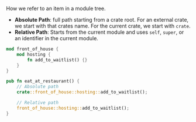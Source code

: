 How we refer to an item in a module tree.
- **Absolute Path**: full path starting from a crate root. For an external crate, we start with that crates name. For the current crate, we start with `crate`.
- **Relative Path**: Starts from the current module and uses `self`, `super`, or an identifier in the current module.

```rust
mod front_of_house {
    mod hosting {
        fn add_to_waitlist() {}
    }
}

pub fn eat_at_restaurant() {
    // Absolute path
    crate::front_of_house::hosting::add_to_waitlist();

    // Relative path
    front_of_house::hosting::add_to_waitlist();
}
```

